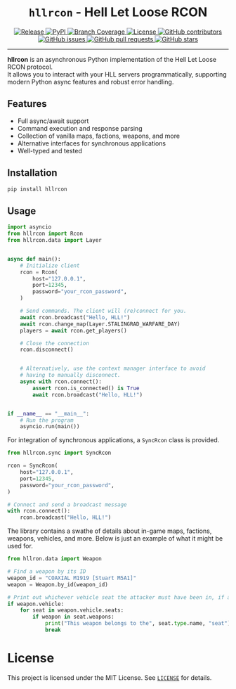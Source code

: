 <h1 align="center"><code>hllrcon</code> - Hell Let Loose RCON</h1>

<p align="center">
<a href="https://github.com/timraay/hllrcon/releases" target="_blank">
    <img src="https://img.shields.io/github/release/timraay/hllrcon.svg" alt="Release">
</a>
<a href="https://pypi.python.org/pypi/hllrcon" target="_blank">
    <img src="https://img.shields.io/pypi/v/hllrcon.svg" alt=PyPI>
</a>
<a href="https://codecov.io/gh/timraay/hllrcon" target="_blank">
    <img src="https://codecov.io/gh/timraay/hllrcon/graph/badge.svg?token=E60H3U7RQA" alt="Branch Coverage">
</a>
<a href="https://github.com/timraay/hllrcon/blob/main/LICENSE" target="_blank">
    <img src="https://img.shields.io/github/license/timraay/hllrcon.svg" alt="License">
</a>
<a href="https://github.com/timraay/hllrcon/graphs/contributors" target="_blank">
    <img src="https://img.shields.io/github/contributors/timraay/hllrcon.svg" alt="GitHub contributors">
</a>
<a href="https://github.com/timraay/hllrcon/issues" target="_blank">
    <img src="https://img.shields.io/github/issues/timraay/hllrcon.svg" alt="GitHub issues">
</a>
<a href="https://github.com/timraay/hllrcon/pulls" target="_blank">
    <img src="https://img.shields.io/github/issues-pr/timraay/hllrcon.svg" alt="GitHub pull requests">
</a>
<a href="https://github.com/timraay/hllrcon/stargazers" target="_blank">
    <img src="https://img.shields.io/github/stars/timraay/hllrcon.svg" alt="GitHub stars">
</a>
</p>

---

**hllrcon** is an asynchronous Python implementation of the Hell Let Loose RCON protocol.  
It allows you to interact with your HLL servers programmatically, supporting modern Python async features and robust error handling.

## Features

- Full async/await support
- Command execution and response parsing
- Collection of vanilla maps, factions, weapons, and more
- Alternative interfaces for synchronous applications
- Well-typed and tested

## Installation

```sh
pip install hllrcon
```

## Usage
```py
import asyncio
from hllrcon import Rcon
from hllrcon.data import Layer


async def main():
    # Initialize client
    rcon = Rcon(
        host="127.0.0.1",
        port=12345,
        password="your_rcon_password",
    )

    # Send commands. The client will (re)connect for you.
    await rcon.broadcast("Hello, HLL!")
    await rcon.change_map(Layer.STALINGRAD_WARFARE_DAY)
    players = await rcon.get_players()

    # Close the connection
    rcon.disconnect()


    # Alternatively, use the context manager interface to avoid
    # having to manually disconnect.
    async with rcon.connect():
        assert rcon.is_connected() is True
        await rcon.broadcast("Hello, HLL!")


if __name__ == "__main__":
    # Run the program
    asyncio.run(main())
```

For integration of synchronous applications, a `SyncRcon` class is provided.

```py
from hllrcon.sync import SyncRcon

rcon = SyncRcon(
    host="127.0.0.1",
    port=12345,
    password="your_rcon_password",
)

# Connect and send a broadcast message
with rcon.connect():
    rcon.broadcast("Hello, HLL!")
```

The library contains a swathe of details about in-game maps, factions, weapons, vehicles, and more. Below is just an example of what it might be used for.

```py
from hllron.data import Weapon

# Find a weapon by its ID
weapon_id = "COAXIAL M1919 [Stuart M5A1]"
weapon = Weapon.by_id(weapon_id)

# Print out whichever vehicle seat the attacker must have been in, if any
if weapon.vehicle:
    for seat in weapon.vehicle.seats:
        if weapon in seat.weapons:
            print("This weapon belongs to the", seat.type.name, "seat")
            break
```

# License

This project is licensed under the MIT License. See [`LICENSE`](/LICENSE) for details.
